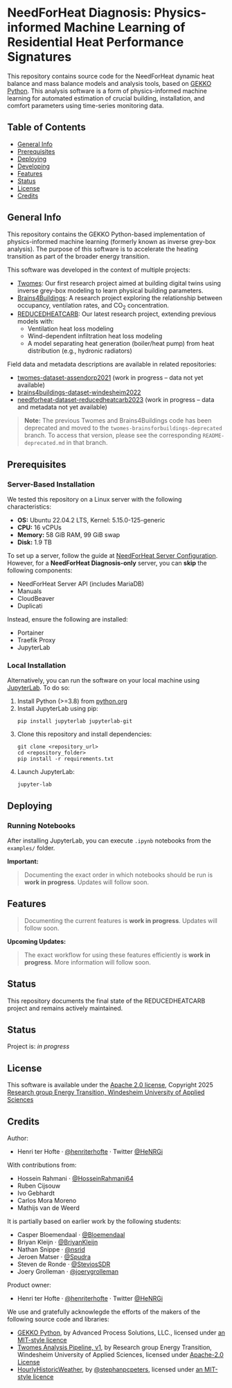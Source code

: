 # NeedForHeat Diagnosis: Physics-informed Machine Learning of Residential Heat Performance Signatures

This repository contains source code for the NeedForHeat dynamic heat balance and mass balance models and analysis tools, based on [GEKKO Python](https://github.com/BYU-PRISM/GEKKO). This analysis software is a form of physics-informed machine learning for automated estimation of crucial building, installation, and comfort parameters using time-series monitoring data.

## Table of Contents
* [General Info](#general-info)
* [Prerequisites](#prerequisites)
* [Deploying](#deploying)
* [Developing](#developing)
* [Features](#features)
* [Status](#status)
* [License](#license)
* [Credits](#credits)

## General Info

This repository contains the GEKKO Python-based implementation of physics-informed machine learning (formerly known as inverse grey-box analysis). The purpose of this software is to accelerate the heating transition as part of the broader energy transition.

This software was developed in the context of multiple projects:

* [Twomes](https://edu.nl/9fv8w): Our first research project aimed at building digital twins using inverse grey-box modeling to learn physical building parameters.
* [Brains4Buildings](https://edu.nl/kynxd): A research project exploring the relationship between occupancy, ventilation rates, and CO<sub>2</sub> concentration.
* [REDUCEDHEATCARB](https://edu.nl/gutuc): Our latest research project, extending previous models with:
  - Ventilation heat loss modeling
  - Wind-dependent infiltration heat loss modeling
  - A model separating heat generation (boiler/heat pump) from heat distribution (e.g., hydronic radiators)

Field data and metadata descriptions are available in related repositories:

* [twomes-dataset-assendorp2021](https://github.com/energietransitie/twomes-dataset-assendorp2021) (work in progress – data not yet available)
* [brains4buildings-dataset-windesheim2022](https://github.com/energietransitie/brains4buildings-dataset-windesheim2022)
* [needforheat-dataset-reducedheatcarb2023](https://github.com/energietransitie/needforheat-dataset-reducedheatcarb2023) (work in progress – data and metadata not yet available)


> **Note:** The previous Twomes and Brains4Buildings code has been deprecated and moved to the `twomes-brainsforbuildings-deprecated` branch. To access that version, please see the corresponding `README-deprecated.md` in that branch.

## Prerequisites

### Server-Based Installation
We tested this repository on a Linux server with the following characteristics:

* **OS:** Ubuntu 22.04.2 LTS, Kernel: 5.15.0-125-generic
* **CPU:** 16 vCPUs
* **Memory:** 58 GiB RAM, 99 GiB swap
* **Disk:** 1.9 TB

To set up a server, follow the guide at [NeedForHeat Server Configuration](https://github.com/energietransitie/needforheat-server-configuration). However, for a **NeedForHeat Diagnosis-only** server, you can **skip** the following components:

* NeedForHeat Server API (includes MariaDB)
* Manuals
* CloudBeaver
* Duplicati

Instead, ensure the following are installed:

* Portainer
* Traefik Proxy
* JupyterLab

### Local Installation
Alternatively, you can run the software on your local machine using [JupyterLab](https://jupyter.org/). To do so:

1. Install Python (>=3.8) from [python.org](https://www.python.org/downloads/)
2. Install JupyterLab using pip:
   ```shell
   pip install jupyterlab jupyterlab-git
   ```
3. Clone this repository and install dependencies:
   ```shell
   git clone <repository_url>
   cd <repository_folder>
   pip install -r requirements.txt
   ```
4. Launch JupyterLab:
   ```shell
   jupyter-lab
   ```

## Deploying

### Running Notebooks
After installing JupyterLab, you can execute `.ipynb` notebooks from the `examples/` folder. 

**Important:**
> Documenting the exact order in which notebooks should be run is **work in progress**. Updates will follow soon.

## Features

> Documenting the current features is **work in progress**. Updates will follow soon.

**Upcoming Updates:**
> The exact workflow for using these features efficiently is **work in progress**. More information will follow soon.

## Status
This repository documents the final state of the REDUCEDHEATCARB project and remains actively maintained.

## Status
Project is: _in progress_

## License
This software is available under the [Apache 2.0 license](/LICENSE), Copyright 2025 [Research group Energy Transition, Windesheim University of Applied Sciences](https://windesheim.nl/energietransitie) 

## Credits
Author:
* Henri ter Hofte · [@henriterhofte](https://github.com/henriterhofte) · Twitter [@HeNRGi](https://twitter.com/HeNRGi)

With contributions from:
* Hossein Rahmani · [@HosseinRahmani64](https://github.com/HosseinRahmani64)
* Ruben Cijsouw
* Ivo Gebhardt
* Carlos Mora Moreno
* Mathijs van de Weerd

It is partially based on earlier work by the following students:
* Casper Bloemendaal · [@Bloemendaal](https://github.com/Bloemendaal)
* Briyan Kleijn · [@BriyanKleijn](https://github.com/BriyanKleijn)
* Nathan Snippe · [@nsrid](https://github.com/nsrid)
* Jeroen Matser · [@Spudra](https://github.com/Spudra)
* Steven de Ronde · [@SteviosSDR](https://github.com/SteviosSDR)
* Joery Grolleman · [@joerygrolleman](https://github.com/joerygrolleman)

Product owner:
* Henri ter Hofte · [@henriterhofte](https://github.com/henriterhofte) · Twitter [@HeNRGi](https://twitter.com/HeNRGi)

We use and gratefully acknowlegde the efforts of the makers of the following source code and libraries:
* [GEKKO Python](https://github.com/BYU-PRISM/GEKKO), by Advanced Process Solutions, LLC., licensed under [an MIT-style licence](https://github.com/BYU-PRISM/GEKKO/blob/master/LICENSE)
* [Twomes Analysis Pipeline, v1](https://github.com/energietransitie/twomes-analysis-pipeline), by Research group Energy Transition, Windesheim University of Applied Sciences, licensed under [Apache-2.0 License](https://github.com/energietransitie/twomes-analysis-pipeline/blob/main/LICENSE)
* [HourlyHistoricWeather](https://github.com/stephanpcpeters/HourlyHistoricWeather), by [@stephanpcpeters](https://github.com/stephanpcpeters), licensed under [an MIT-style licence](https://raw.githubusercontent.com/stephanpcpeters/HourlyHistoricWeather/master/historicdutchweather/LICENSE)

